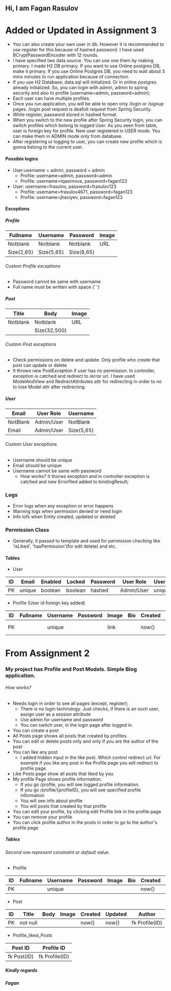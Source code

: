 
## Hi, I am Fagan Rasulov

# Added or Updated in Assignment 3

* You can also create your own user in db. However it is recommended to use register for this because of hashed password. I have used BCryptPasswordEncoder with 12 rounds.
* I have specified two data source. You can use one them by making primary. I made H2 DB primary. If you want to use Online postgres DB, make it primary. If you use Online Postgres DB, you need to wait about 3 mins minutes to run application because of connection.
* If you use H2 Database, data.sql will initialized. Or in online postgres already initialized. So, you can login with admin, admin to spring security and also to profile (username=admin, password=admin);
* Each user can have multiple profiles.
* Once you run application, you will be able to open only /login or /signup pages. /login post request is deafult request from Spring Security.
* While register, password stored in hashed format.
* When you switch to the new profile after Spring Security login, you can switch profiles which belong to logged User. As you seen from table, user is foreign key for profile.
 New user registered in USER mode. You can make them in ADMIN mode only from database.
 * After registering or logging to user, you can create new profile which is gonna belong to the current user.

#### Possible logins

* User:username = admin, password = admin
	* Profile: username=admin, password=admin
	* Profile: username=tqasimova, password=fagan123
* User: username=frasulov, password=frasulov123
	* Profile: username=frasulov4671, password=fagan123
	* Profile: username=jhaciyev, password=fagan123

#### Exceptions

##### Profile

|  Fullname  |  Username  |  Password  | Image |
|------------|------------|------------|-------|
|  Notblank  |  Notblank  |  Notblank  |  URL  |
| Size(2,65) | Size(5,65) | Size(8,65) |       |

###### Custom Profile exceptions
* Password cannot be same with username
* Full name must be written with space (' ')


##### Post

|   Title  | Body        | Image |
|----------|-------------|-------|
| Notblank | Notblank    |  URL  |
|   	   | Size(32,500)|       |

###### Custom Post exceptions
* Check permissions on delete and update. Only profile who create that post can update or delete
* It throws new PostException if user has no permission. In controller, exception is catched and redirect to /error url. I have used ModelAndView and RedirectAttributes attr for redirecting in order to no to lose Model attr after redirecting.


##### User

|   Email  | User Role  |  Username  |
|----------|------------|------------|
| NotBlank | Admin/User |  NotBlank  | 
| Email    | Admin/User | Size(5,65) | 

###### Custom User exceptions
* Username should be unique
* Email should be unique
* Username cannot be same with password
	* How works? It thorws exception and in controller exception is catched and new Errorfiled added to bindingResult;


### Logs

* Error logs when any exception or error happens
* Warning logs when permission denied or need login
* Info lofs when Entity created, updated or deleted

### Permission Class

* Generally, it passed to template and used for permission checking like 'isLiked', 'hasPermission'(for edit delete) and etc.


#### Tables

* User

| ID | Email | Enabled | Locked | Password | User Role  | Username |
|----|-------|---------|--------|----------|------------|----------|
| PK |unique | boolean |boolean |  hashed  | Admin/User |  unique  | 


* Profile (User id foreign key added)

| ID | Fullname | Username | Password | Image | Bio | Created | Updated |   User_ID   |
|----|----------|----------|----------|-------|-----|---------|---------|-------------|
| PK |          |  unique  |          | link  |     |  now()  |   now() | fk User(ID) |



# From Assignment 2

### My project has Profile and Post Models. Simple Blog application.

###### How works?

* Needs login in order to see all pages (except, register);
	* There is no login technology. Just checks, if there is an such user, assign user as a session attribute
	* Use admin for username and password
	* You can switch user, in the login page after logged in.
* You can create a post
* All Posts page shows all posts that created by profiles.
* You can edit or delete posts only and only if you are the author of the post
* You can like any post
	* I added hidden input in the like post. Which control redirect url. For example if you like any post in the Profile page you will redirect to profile page.
* Like Posts page show all posts that liked by you.
* My profile Page shows profile information.
	* If you go /profile, you will see logged profile information.
	* If you go /profile/{profileID}, you will see specified profile information
	* You will see info about profile
	* You will posts that created by that profile
* You can edit your profile, by clicking edit Profile link in the profile page
* You can remove your profile
* You can click profile author in the posts in order to go to the author's profile page


##### Tables
###### Second row represent constraint or default value.

* Profile

| ID | Fullname | Username | Password | Image | Bio | Created | Updated |
|----|----------|----------|----------|-------|-----|---------|---------|
| PK |          |  unique  |          |       |     |  now()  |   now() |



* Post

| ID |   Title  | Body | Image | Created | Updated |     Author     |
|----|----------|------|-------|---------|---------|----------------|
| PK | not null |      |       |  now()  |  now()  | fk Profile(ID) |


* Profile_liked_Posts

|   Post ID   |   Profile ID   |
|-------------|----------------|
| fk Post(ID) | fk Profile(ID) |


##### Kindly regards
##### Fagan
